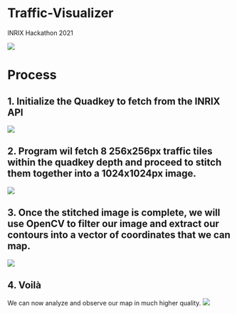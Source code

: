# Traffic-Visualizer
INRIX Hackathon 2021 


![](https://i.gyazo.com/3ef97735287b616700100ee7527b6e4c.gif)

# Process
## 1. Initialize the Quadkey to fetch from the INRIX API

![](https://i.gyazo.com/ff38f1686344f40acbb807210dba6fac.png)

## 2. Program wil fetch 8 256x256px traffic tiles within the quadkey depth and proceed to stitch them together into a 1024x1024px image.

![](https://i.gyazo.com/7c2c287b847cc0711b4763a04dcaf8f8.png)

## 3. Once the stitched image is complete, we will use OpenCV to filter our image and extract our contours into a vector of coordinates that we can map. 
![](https://i.gyazo.com/708580fe0177bc85dacb802ee8e2bb39.png)

## 4. Voilà
We can now analyze and observe our map in much higher quality. 
![](https://i.gyazo.com/5d9203bf579a0f8394205ac673c52538.png)
